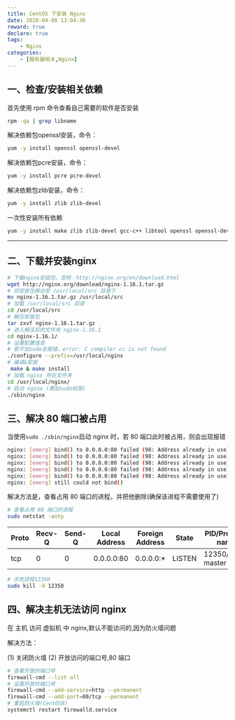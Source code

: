 ```yaml
---
title: CentOS 下安装 Nginx
date: 2020-04-08 13:04:36
reward: true
declare: true
tags: 
	- Nginx
categories: 
    - [服务器相关,Nginx]
---
```


## 一、检查/安装相关依赖

首先使用 rpm 命令查看自己需要的软件是否安装

```bash
rpm -qa | grep libname
```

解决依赖包openssl安装，命令：

```bash
yum -y install openssl openssl-devel
```

解决依赖包pcre安装，命令：

```bash
yum -y install pcre pcre-devel
```

解决依赖包zlib安装，命令：

```bash
yum -y install zlib zlib-devel
```

一次性安装所有依赖

```bash
yum -y install make zlib zlib-devel gcc-c++ libtool openssl openssl-devel pcre pcre-devel
```

---

<!--more-->

## 二、下载并安装nginx

```bash
# 下载nginx安装包，官网：http://nginx.org/en/download.html
wget http://nginx.org/download/nginx-1.16.1.tar.gz
# 将安装包移动至 /usr/local/src 目录下
mv nginx-1.16.1.tar.gz /usr/local/src
# 加载 /usr/local/src 目录
cd /usr/local/src
# 解压安装包
tar zxvf nginx-1.16.1.tar.gz
# 进入解压后的文件夹 nginx-1.16.1
cd nginx-1.16.1/
# 设置配置信息
# 若不加sudo会报错，error: C compiler cc is not found
./configure --prefix=/usr/local/nginx
# 编译&安装
 make & make install
# 加载 nginx 所在文件夹
cd /usr/local/nginx/
# 启动 nginx (需加sudo权限)
./sbin/nginx
```

## 三、解决 80 端口被占用

当使用``sudo ./sbin/nginx``启动 nginx 时，若 80 端口此时被占用，则会出现报错

```bash
nginx: [emerg] bind() to 0.0.0.0:80 failed (98: Address already in use)
nginx: [emerg] bind() to 0.0.0.0:80 failed (98: Address already in use)
nginx: [emerg] bind() to 0.0.0.0:80 failed (98: Address already in use)
nginx: [emerg] bind() to 0.0.0.0:80 failed (98: Address already in use)
nginx: [emerg] bind() to 0.0.0.0:80 failed (98: Address already in use)
nginx: [emerg] still could not bind()
```

解决方法是，查看占用 80 端口的进程，并把他删除(确保该进程不需要使用了)

```bash
# 查看占用 80 端口的进程
sudo netstat -antp
```

| Proto | Recv-Q | Send-Q | Local Address | Foreign Address | State  | PID/Program name    |
| ----- | ------ | ------ | ------------- | --------------- | ------ | ------------------- |
| tcp   | 0      | 0      | 0.0.0.0:80    | 0.0.0.0:*       | LISTEN | 12350/nginx: master |

```bash
# 杀死进程12350
sudo kill -9 12350
```

## 四、解决主机无法访问 nginx

在 主机 访问 虚拟机 中 nginx,默认不能访问的,因为防火墙问题

解决方法：

(1) 关闭防火墙
(2) 开放访问的端口号,80 端口

```bash
# 查看开放的端口号
firewall-cmd --list-all
# 设置开放的端口号
firewall-cmd --add-service=http --permanent
firewall-cmd --add-port=80/tcp --permanent
# 重启防火墙(CentOS8)
systemctl restart firewalld.service
```